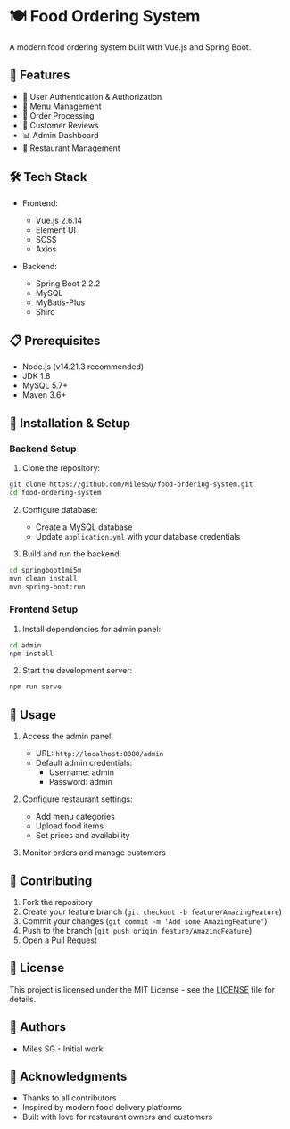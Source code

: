 # 🍽️ Food Ordering System

A modern food ordering system built with Vue.js and Spring Boot.

## 🚀 Features

- 🔐 User Authentication & Authorization
- 🍕 Menu Management
- 🛒 Order Processing
- 💬 Customer Reviews
- 📊 Admin Dashboard
- 🏪 Restaurant Management

## 🛠️ Tech Stack

- Frontend:
  - Vue.js 2.6.14
  - Element UI
  - SCSS
  - Axios

- Backend:
  - Spring Boot 2.2.2
  - MySQL
  - MyBatis-Plus
  - Shiro

## 📋 Prerequisites

- Node.js (v14.21.3 recommended)
- JDK 1.8
- MySQL 5.7+
- Maven 3.6+

## 🔧 Installation & Setup

### Backend Setup

1. Clone the repository:
```bash
git clone https://github.com/MilesSG/food-ordering-system.git
cd food-ordering-system
```

2. Configure database:
   - Create a MySQL database
   - Update `application.yml` with your database credentials

3. Build and run the backend:
```bash
cd springboot1mi5m
mvn clean install
mvn spring-boot:run
```

### Frontend Setup

1. Install dependencies for admin panel:
```bash
cd admin
npm install
```

2. Start the development server:
```bash
npm run serve
```

## 🌟 Usage

1. Access the admin panel:
   - URL: `http://localhost:8080/admin`
   - Default admin credentials:
     - Username: admin
     - Password: admin

2. Configure restaurant settings:
   - Add menu categories
   - Upload food items
   - Set prices and availability

3. Monitor orders and manage customers

## 🤝 Contributing

1. Fork the repository
2. Create your feature branch (`git checkout -b feature/AmazingFeature`)
3. Commit your changes (`git commit -m 'Add some AmazingFeature'`)
4. Push to the branch (`git push origin feature/AmazingFeature`)
5. Open a Pull Request

## 📝 License

This project is licensed under the MIT License - see the [LICENSE](LICENSE) file for details.

## 👥 Authors

- Miles SG - Initial work

## 🙏 Acknowledgments

- Thanks to all contributors
- Inspired by modern food delivery platforms
- Built with love for restaurant owners and customers 